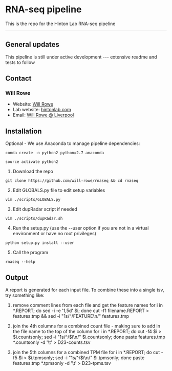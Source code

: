 # RNA-seq pipeline
This is the repo for the Hinton Lab RNA-seq pipeline

-----------


## General updates

This pipeline is still under active development --- extensive readme and tests to follow


## Contact
### Will Rowe

* Website: [Will Rowe](https://will-rowe.github.io)
* Lab website: [hintonlab.com](http://www.hintonlab.com)
* Email: [Will Rowe @ Liverpool](will.rowe@liverpool.ac.uk)


## Installation

Optional - We use Anaconda to manage pipeline dependencies:

`conda create -n python2 python=2.7 anaconda`

`source activate python2`

1. Download the repo

`git clone https://github.com/will-rowe/rnaseq && cd rnaseq`


2. Edit GLOBALS.py file to edit setup variables

`vim ./scripts/GLOBALS.py`


3. Edit dupRadar script if needed

`vim ./scripts/dupRadar.sh`


4. Run the setup.py (use the --user option if you are not in a virtual environment or have no root privileges)

`python setup.py install --user`


5. Call the program

`rnaseq --help`



## Output

A report is generated for each input file. To combine these into a single tsv, try something like:

1. remove comment lines from each file and get the feature names
for i in *.REPORT; do sed -i -e '1,5d' $i; done
cut -f1 filename.REPORT > features.tmp && sed -i "1s/^/FEATURE\n/" features.tmp

2. join the 4th columns for a combined count file - making sure to add in the file name to the top of the column
for i in *.REPORT; do cut -f4 $i > $i.countsonly; sed -i "1s/^/$i\n/" $i.countsonly; done
paste features.tmp *.countsonly -d '\t' > D23-counts.tsv


3. join the 5th columns for a combined TPM file
for i in *.REPORT; do cut -f5 $i > $i.tpmsonly; sed -i "1s/^/$i\n/" $i.tpmsonly; done
paste features.tmp *.tpmsonly -d '\t' > D23-tpms.tsv
